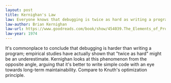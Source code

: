 ```yaml
---
layout: post
title: Kernighan's Law
law: Everyone knows that debugging is twice as hard as writing a program in the first place. So if you’re as clever as you can be when you write it, how will you ever debug it?
law-author: Brian Kernighan
law-url: https://www.goodreads.com/book/show/454039.The_Elements_of_Programming_Style
law-year: 1974
---
```


It's commonplace to conclude that debugging is harder than writing a program; empirical studies have actually shown that "twice as hard" might be an underestimate. Kernighan looks at this phenomenon from the opposite angle, arguing that it's better to write simple code with an eye towards long-term maintainability. Compare to Knuth's optimization principle.
